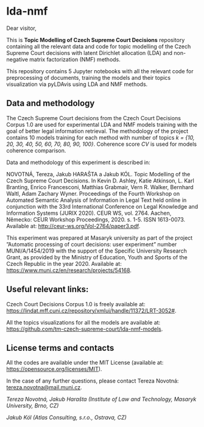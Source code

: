 # lda-nmf
Dear visitor,

This is **Topic Modelling of Czech Supreme Court Decisions** repository containing all the relevant data and code for topic modelling of the Czech Supreme Court decisions with latent Dirichlet allocation (LDA) and non-negative matrix factorization (NMF) methods.

This repository contains 5 Jupyter notebooks with all the relevant code for preprocessing of documents, training the models and their topics visualization via pyLDAvis using LDA and NMF methods. 

## Data and methodology
The Czech Supreme Court decisions from the Czech Court Decisions Corpus 1.0 are used for experimental LDA and NMF models training with the goal of better legal information retrieval. The methodology of the project contains 10 models training for each method with number of topics *k = {10, 20, 30, 40, 50, 60, 70, 80, 90, 100}*. Coherence score *CV* is used for models coherence comparison.

Data and methodology of this experiment is described in: 

NOVOTNÁ, Tereza, Jakub HARAŠTA a Jakub KÓL. Topic Modelling of the Czech Supreme Court Decisions. In Kevin D. Ashley, Katie Atkinson, L. Karl Branting, Enrico Francesconi, Matthias Grabmair, Vern R. Walker, Bernhard Waltl, Adam Zachary Wyner. Proceedings of the Fourth Workshop on Automated Semantic Analysis of Information in Legal Text held online in conjunction with the 33rd International Conference on Legal Knowledge and Information Systems (JURIX 2020). CEUR WS, vol. 2764. Aachen, Německo: CEUR Workshop Proceedings, 2020. s. 1-5. ISSN 1613-0073. Available at: http://ceur-ws.org/Vol-2764/paper3.pdf.

This experiment was prepared at Masaryk university as part of the project ”Automatic processing of court decisions: user experiment” number MUNI/A/1454/2019 with the support of the Specific University Research Grant, as provided by the Ministry of Education, Youth and Sports of the Czech Republic in the year 2020. Available at: https://www.muni.cz/en/research/projects/54168.

## Useful relevant links:
Czech Court Decisions Corpus 1.0 is freely available at: https://lindat.mff.cuni.cz/repository/xmlui/handle/11372/LRT-3052#.

All the topics visualizations for all the models are available at: https://github.com/tm-czech-supreme-court/lda-nmf-models.

## License terms and contacts
All the codes are available under the MIT License (available at: https://opensource.org/licenses/MIT).

In the case of any further questions, please contact Tereza Novotná: tereza.novotna@mail.muni.cz.

*Tereza Novotná, Jakub Harašta (Institute of Law and Technology, Masaryk University, Brno, CZ)*

*Jakub Kól (Atlas Consulting, s.r.o., Ostrava, CZ)*
